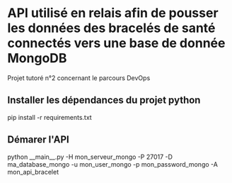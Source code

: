 # API utilisé en relais afin de pousser les données des bracelés de santé connectés vers une base de donnée MongoDB
Projet tutoré n°2 concernant le parcours DevOps

## Installer les dépendances du projet python
pip install -r requirements.txt

## Démarer l'API 
python \_\_main\_\_.py -H mon_serveur_mongo -P 27017 -D ma_database_mongo -u mon_user_mongo -p mon_password_mongo -A mon_api_bracelet

